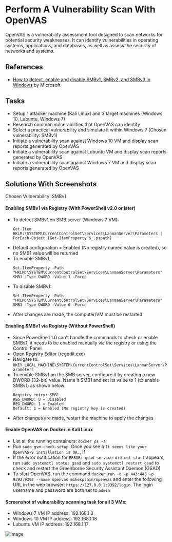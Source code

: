 # Perform A Vulnerability Scan With OpenVAS
OpenVAS is a vulnerability assessment tool designed to scan networks for potential security weaknesses. It can identify vulnerabilities in operating systems, applications, and databases, as well as assess the security of networks and systems.

## References
- [How to detect, enable and disable SMBv1, SMBv2, and SMBv3 in Windows](https://learn.microsoft.com/en-us/windows-server/storage/file-server/troubleshoot/detect-enable-and-disable-smbv1-v2-v3?tabs=server#for-windows-7-windows-server-2008-r2-windows-vista-and-windows-server-2008) by Microsoft


## Tasks
- Setup 1 attacker machine (Kali Linux) and 3 target machines (Windows 10, Lubuntu, Windows 7)
- Research common vulnerabilities that OpenVAS can identify
- Select a practical vulnerability and simulate it within Windows 7 (Chosen vulnerability: SMBv1)
- Initiate a vulnerability scan against Windows 10 VM and display scan reports generated by OpenVAS
- Initiate a vulnerability scan against Lubuntu VM and display scan reports generated by OpenVAS
- Initiate a vulnerability scan against Windows 7 VM and display scan reports generated by OpenVAS
  

## Solutions With Screenshots
Chosen Vulnerability: SMBv1 

#### Enabling SMBv1 via Registry (With PowerShell v2.0 or later)
- To detect SMBv1 on SMB server (Windows 7 VM):
  ```
  Get-Item HKLM:\SYSTEM\CurrentControlSet\Services\LanmanServer\Parameters | ForEach-Object {Get-ItemProperty $_.pspath}
  ```
- Default configuration = Enabled (No registry named value is created), so no SMB1 value will be returned
- To enable SMBv1;
  ```
  Set-ItemProperty -Path "HKLM:\SYSTEM\CurrentControlSet\Services\LanmanServer\Parameters" SMB1 -Type DWORD -Value 1 -Force
  ```
- To disable SMBv1:
  ```
  Set-ItemProperty -Path "HKLM:\SYSTEM\CurrentControlSet\Services\LanmanServer\Parameters" SMB1 -Type DWORD -Value 0 -Force
  ```
- After changes are made, the computer/VM must be restarted


#### Enabling SMBv1 via Registry (Without PowerShell)
- Since PowerShell 1.0 can't handle the commands to check or enable SMBv1, it needs to be enabled manually via the registry or using the Control Panel
- Open Registry Editor (regedit.exe)
- Navigate to: `HKEY_LOCAL_MACHINE\SYSTEM\CurrentControlSet\Services\LanmanServer\Parameters`
- To enable SMBv1 on the SMB server, configure it by creating a new DWORD (32-bit) value. Name it SMB1 and set its value to 1 (to enable SMBv1) as shown below:
  ```
  Registry entry: SMB1
  REG_DWORD: 0 = Disabled
  REG_DWORD: 1 = Enabled
  Default: 1 = Enabled (No registry key is created)
  ```
- After changes are made, restart the machine to apply the changes

#### Enable OpenVAS on Docker in Kali Linux
- List all the running containers: `docker ps -a`
- Run `sudo gvm-check-setup`. Once you see a `It seems like your OpenVAS-9 installation is OK.`, If 
- If the error notification for `ERROR: gsad service did not start` appears, run `sudo systemctl status gsad` and `sudo systemctl restart gsad` to check and restart the Greenborne Security Assistant Daemon (GSAD)
- To start OpenVAS, run the command `docker run -d -p 443:443 -p 9392:9392 --name openvas mikesplain/openvas` and enter the following URL in the web browser: `https://127.0.0.1:9392/login`. The login username and password are both set to `admin`


#### Screenshot of vulnerability scanning task for all 3 VMs:
- Windows 7 VM IP address: 192.168.1.3
- Windows 10 VM IP address: 192.168.1.18
- Lubuntu VM IP address: 192.168.1.17


![image](https://github.com/user-attachments/assets/eb551495-5d4b-42ca-9b51-4e79463b1b3b)

  
